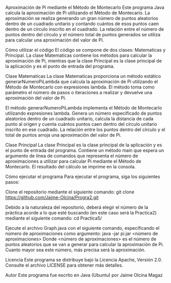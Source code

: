 Aproximación de Pi mediante el Método de Montecarlo
Este programa Java calcula la aproximación de Pi utilizando el Método de Montecarlo. La aproximación se realiza generando un gran número de puntos aleatorios dentro de un cuadrado unitario y contando cuántos de esos puntos caen dentro de un círculo inscrito en el cuadrado. La relación entre el número de puntos dentro del círculo y el número total de puntos generados se utiliza para calcular una aproximación del valor de Pi.

Cómo utilizar el código
El código se compone de dos clases: Matematicas y Principal. La clase Matematicas contiene los métodos para calcular la aproximación de Pi, mientras que la clase Principal es la clase principal de la aplicación y es el punto de entrada del programa.

Clase Matematicas
La clase Matematicas proporciona un método estático generarNumeroPiLambda que calcula la aproximación de Pi utilizando el Método de Montecarlo con expresiones lambda. El método toma como parámetro el número de pasos o iteraciones a realizar y devuelve una aproximación del valor de Pi.

El método generarNumeroPiLambda implementa el Método de Montecarlo utilizando expresiones lambda. Genera un número especificado de puntos aleatorios dentro de un cuadrado unitario, calcula la distancia de cada punto al origen y cuenta cuántos puntos caen dentro del círculo unitario inscrito en ese cuadrado. La relación entre los puntos dentro del círculo y el total de puntos arroja una aproximación del valor de Pi.

Clase Principal
La clase Principal es la clase principal de la aplicación y es el punto de entrada del programa. Contiene un método main que espera un argumento de línea de comandos que representa el número de aproximaciones a utilizar para calcular Pi mediante el Método de Montecarlo. El resultado del cálculo se imprime en la consola.

Cómo ejecutar el programa
Para ejecutar el programa, siga los siguientes pasos:

Clone el repositorio mediante el siguiente comando:
git clone https://github.com/Jaime-Olcina/Progra2.git

Debido a la naturaleza del repositorio, deberá elegir el número de la práctica acorde a lo que esté buscando (en este caso será la Practica2) mediante el siguiente comando:
cd Practica5/

Ejecute el archivo Graph.java con el siguiente comando, especificando el número de aproximaciones como argumento:
java -jar pi.jar <número de aproximaciones>
Donde <número de aproximaciones> es el número de puntos aleatorios que se van a generar para calcular la aproximación de Pi. Cuanto mayor sea este número, más precisa será la aproximación.

Licencia
Este programa se distribuye bajo la Licencia Apache, Versión 2.0. Consulte el archivo LICENSE para obtener más detalles.

Autor
Este programa fue escrito en Java (Ubuntu) por Jaime Olcina Magaz
